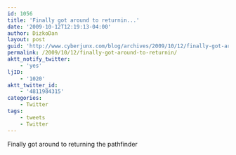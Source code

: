 ```yaml
---
id: 1056
title: 'Finally got around to returnin...'
date: '2009-10-12T12:19:13-04:00'
author: DizkoDan
layout: post
guid: 'http://www.cyberjunx.com/blog/archives/2009/10/12/finally-got-around-to-returnin/'
permalink: /2009/10/12/finally-got-around-to-returnin/
aktt_notify_twitter:
    - 'yes'
ljID:
    - '1020'
aktt_twitter_id:
    - '4811984315'
categories:
    - Twitter
tags:
    - tweets
    - Twitter
---
```


Finally got around to returning the pathfinder
